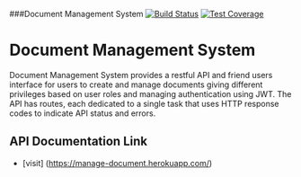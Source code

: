 ###Document Management System
[![Build Status](https://travis-ci.org/andela-fojuri/dms.svg?branch=develop)](https://travis-ci.org/andela-fojuri/dms)
[![Test Coverage](https://codeclimate.com/github/andela-fojuri/dms/badges/coverage.svg)](https://codeclimate.com/github/andela-fojuri/dms/coverage)

# Document Management System 

Document Management System provides a restful API and friend users interface for users to create and manage documents giving different privileges based on user roles and managing authentication using JWT. The API has routes, each dedicated to a single task that uses HTTP response codes to indicate API status and errors.

## API Documentation Link
- [visit] (https://manage-document.herokuapp.com/)
